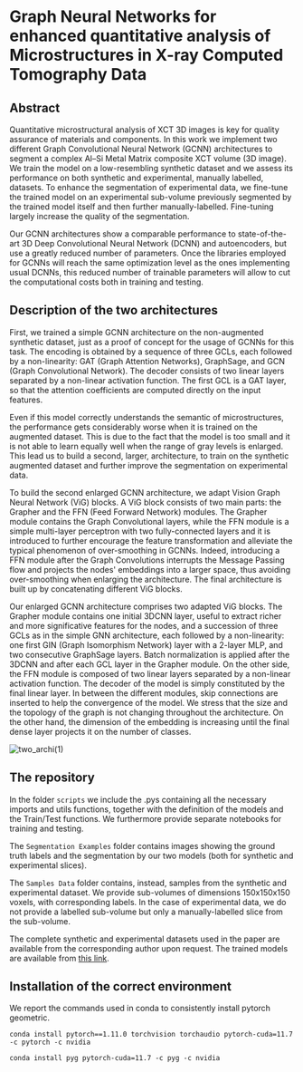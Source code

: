 # Graph Neural Networks for enhanced quantitative analysis of Microstructures in X-ray Computed Tomography Data

## Abstract

Quantitative microstructural analysis of XCT 3D images is key for quality assurance of materials and components. In this work we implement two different Graph Convolutional Neural Network (GCNN) architectures to segment a complex Al–Si Metal Matrix composite XCT volume (3D image). We train the model on a low-resembling synthetic dataset and we assess its performance on both synthetic and experimental, manually labelled, datasets. To enhance the segmentation of experimental data, we fine-tune the trained model on an experimental sub-volume previously segmented by the trained model itself and then further manually-labelled. Fine-tuning largely increase the quality of the segmentation.

Our GCNN architectures show a comparable performance to state-of-the-art 3D Deep Convolutional Neural Network (DCNN) and autoencoders, but use a greatly reduced number of parameters. Once the libraries employed for GCNNs will reach the same optimization level as the ones implementing usual DCNNs, this reduced number of trainable parameters will allow to cut the computational costs both in training and testing.

## Description of the two architectures

First, we trained a simple GCNN architecture on the non-augmented synthetic dataset, just as a proof of concept for the usage of GCNNs for this task. The encoding is obtained by a sequence of three GCLs, each followed by a non-linearity: GAT (Graph Attention Networks), GraphSage, and GCN (Graph Convolutional Network). The decoder consists of two linear layers separated by a non-linear activation function. The first GCL is a GAT layer, so that the attention coefficients are computed directly on the input features.

Even if this model correctly understands the semantic of microstructures, the performance gets considerably worse when it is trained on the augmented dataset. This is due to the fact that the model is too small and it is not able to learn equally well when the range of gray levels is enlarged. This lead us to build a second, larger, architecture, to train on the synthetic augmented dataset and further improve the segmentation on experimental data.

To build the second enlarged GCNN architecture, we adapt Vision Graph Neural Network (ViG) blocks. A ViG block consists of two main parts: the Grapher and the FFN (Feed Forward Network) modules. The Grapher module contains the Graph Convolutional layers, while the FFN module is a simple multi-layer perceptron with two fully-connected layers and it is introduced to further encourage the feature transformation and alleviate the typical phenomenon of over-smoothing in GCNNs. Indeed, introducing a FFN module after the Graph Convolutions interrupts the Message Passing flow and projects the nodes' embeddings into a larger space, thus avoiding over-smoothing when enlarging the architecture. The final architecture is built up by concatenating different ViG blocks.

Our enlarged GCNN architecture comprises two adapted ViG blocks. The Grapher module contains one initial 3DCNN layer, useful to extract richer and more significative features for the nodes, and a succession of three GCLs as in the simple GNN architecture, each followed by a non-linearity: one first GIN (Graph Isomorphism Network) layer with a 2-layer MLP, and two consecutive GraphSage layers. Batch normalization is applied after the 3DCNN and after each GCL layer in the Grapher module. On the other side, the FFN module is composed of two linear layers separated by a non-linear activation function. The decoder of the model is simply constituted by the final linear layer. In between the different modules, skip connections are inserted to help the convergence of the model. We stress that the size and the topology of the graph is not changing throughout the architecture. On the other hand, the dimension of the embedding is increasing until the final dense layer projects it on the number of classes.

![two_archi(1)](https://github.com/michelalapenna/GNN-for-segmentation-of-XCT/assets/82046452/ed9c77b1-2183-48eb-ab43-fd1b2eacc221)

## The repository

In the folder `scripts` we include the .pys containing all the necessary imports and utils functions, together with the definition of the models and the Train/Test functions. We furthermore provide separate notebooks for training and testing.

The `Segmentation Examples` folder contains images showing the ground truth labels and the segmentation by our two models (both for synthetic and experimental slices).

The `Samples Data` folder contains, instead, samples from the synthetic and experimental dataset. We provide sub-volumes of dimensions 150x150x150 voxels, with corresponding labels. In the case of experimental data, we do not provide a labelled sub-volume but only a manually-labelled slice from the sub-volume.

The complete synthetic and experimental datasets used in the paper are available from the corresponding author upon request. The trained models are available from [this link](https://liveunibo-my.sharepoint.com/:f:/g/personal/ferdinando_zanchett2_unibo_it/EmIJsOuc311MqaonANsFLU4BUuXTnRbOWu0_5Yv33KptWg?e=rJZTgm).

## Installation of the correct environment

We report the commands used in conda to consistently install pytorch geometric.

```
conda install pytorch==1.11.0 torchvision torchaudio pytorch-cuda=11.7 -c pytorch -c nvidia 

conda install pyg pytorch-cuda=11.7 -c pyg -c nvidia 
```
